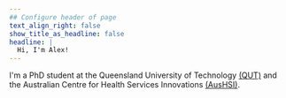 ```yaml
---
## Configure header of page
text_align_right: false
show_title_as_headline: false
headline: |
  Hi, I'm Alex!
---
```


<!-- this is a subheadline -->
I'm a PhD student at the Queensland University of Technology [(QUT)](https://www.qut.edu.au/) and 
the Australian Centre for Health Services Innovations [(AusHSI)](https://www.aushsi.org.au/).